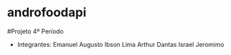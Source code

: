 # androfoodapi

#Projeto 4º Período

- Integrantes:
 Emanuel Augusto
 Ibson Lima
 Arthur Dantas
 Israel Jeromimo
